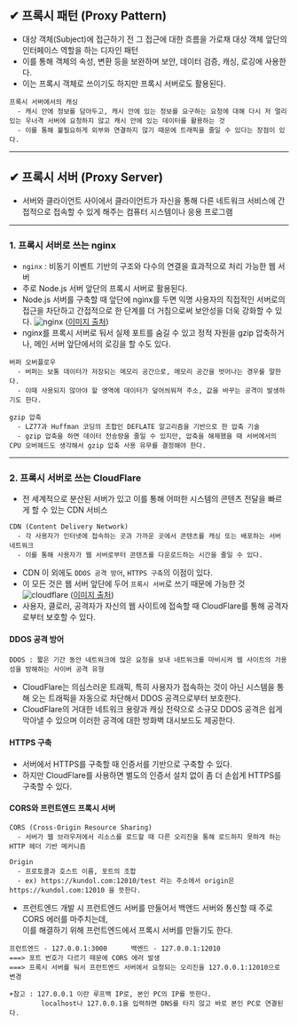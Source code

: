 ## ✔ 프록시 패턴 (Proxy Pattern)
  - 대상 객체(Subject)에 접근하기 전 그 접근에 대한 흐름을 가로채 대상 객체 앞단의 인터페이스 역할을 하는 디자인 패턴
  - 이를 통해 객체의 속성, 변환 등을 보완하며 보안, 데이터 검증, 캐싱, 로깅에 사용한다.
  - 이는 프록시 객체로 쓰이기도 하지만 프록시 서버로도 활용된다.
  ```
  프록시 서버에서의 캐싱
    - 캐시 안에 정보를 담아두고, 캐시 안에 있는 정보를 요구하는 요청에 대해 다시 저 멀리 있는 우너격 서버에 요청하지 않고 캐시 안에 있는 데이터를 활용하는 것
    - 이를 통해 불필요하게 외부와 연결하지 않기 때문에 트래픽을 줄일 수 있다는 장점이 있다.
  ```

- - -
## ✔ 프록시 서버 (Proxy Server)
  - 서버와 클라이언트 사이에서 클라이언트가 자신을 통해 다른 네트워크 서비스에 간접적으로 접속할 수 있게 해주는 컴퓨터 시스템이나 응용 프로그램

- - -
### 1. 프록시 서버로 쓰는 nginx
  - `nginx` : 비동기 이벤트 기반의 구조와 다수의 연결을 효과적으로 처리 가능한 웹 서버
  - 주로 Node.js 서버 앞단의 프록시 서버로 활용된다.
  - Node.js 서버를 구축할 때 앞단에 nginx를 두면 익명 사용자의 직접적인 서버로의 접근을 차단하고 간접적으로 한 단계를 더 거침으로써 보안성을 더욱 강화할 수 있다.
  ![nginx](https://user-images.githubusercontent.com/54324782/177686458-7112f2f2-1e42-4944-8723-eb112609e070.png) ([이미지 출처](https://interconnection.tistory.com/27))
  - nginx를 프록시 서버로 둬서 실제 포트를 숨길 수 있고 정적 자원을 gzip 압축하거나, 메인 서버 앞단에서의 로깅을 할 수도 있다.
  ```
  버퍼 오버플로우
    - 버퍼는 보통 데이터가 저장되는 메모리 공간으로, 메모리 공간을 벗어나는 경우를 말한다.
    - 이때 사용되지 않아야 할 영역에 데이터가 덮어씌워져 주소, 값을 바꾸는 공격이 발생하기도 한다.
  
  gzip 압축
    - LZ77과 Huffman 코딩의 조합인 DEFLATE 알고리즘을 기반으로 한 압축 기술
    - gzip 압축을 하면 데이터 전송량을 줄일 수 있지만, 압축을 해제했을 때 서버에서의 CPU 오버헤드도 생각해서 gzip 압축 사용 유무를 결정해야 한다.
  ```

- - -
### 2. 프록시 서버로 쓰는 CloudFlare
  - 전 세계적으로 분산된 서버가 있고 이를 통해 어떠한 시스템의 콘텐츠 전달을 빠르게 할 수 있는 CDN 서비스
  ```
  CDN (Content Delivery Network)
    - 각 사용자가 인터넷에 접속하는 곳과 가까운 곳에서 콘텐츠를 캐싱 또는 배포하는 서버 네트워크
    - 이를 통해 사용자가 웹 서버로부터 콘텐츠를 다운로드하는 시간을 줄일 수 있다.
  ```
  - CDN 이 외에도 `DDOS 공격 방어`, `HTTPS 구축`의 이점이 있다.
  - 이 모든 것은 웹 서버 앞단에 두어 `프록시 서버`로 쓰기 때문에 가능한 것
  ![cloudflare](https://user-images.githubusercontent.com/54324782/177687396-19292ddb-1a68-483e-8a87-923a0694eeb0.png) ([이미지 출처](https://www.troyhunt.com/get-started-with-cloudflare-security-on/))
  - 사용자, 클로러, 공격자가 자신의 웹 사이트에 접속할 때 CloudFlare를 통해 공격자로부터 보호할 수 있다.

#### DDOS 공격 방어
```
DDOS : 짧은 기간 동안 네트워크에 많은 요청을 보내 네트워크를 마비시켜 웹 사이트의 가용성을 방해하는 사이버 공격 유형
```
- CloudFlare는 의심스러운 트래픽, 특히 사용자가 접속하는 것이 아닌 시스템을 통해 오는 트래픽을 자동으로 차단해서 DDOS 공격으로부터 보호한다.
- CloudFlare의 거대한 네트워크 용량과 캐싱 전략으로 소규모 DDOS 공격은 쉽게 막아낼 수 있으며 이러한 공격에 대한 방화벽 대시보드도 제공한다.

#### HTTPS 구축
- 서버에서 HTTPS를 구축할 때 인증서를 기반으로 구축할 수 있다.
- 하지만 CloudFlare를 사용하면 별도의 인증서 설치 없이 좀 더 손쉽게 HTTPS를 구축할 수 있다.

#### CORS와 프런트엔드 프록시 서버
```
CORS (Cross-Origin Resource Sharing)
  - 서버가 웹 브라우저에서 리소스를 로드할 때 다른 오리진을 통해 로드하지 못하게 하는 HTTP 헤더 기반 메커니즘

Origin
  - 프로토콜과 호스트 이름, 포트의 조합
  - ex) https://kundol.com:12010/test 라는 주소에서 origin은 https://kundol.com:12010 을 뜻한다.
```
- 프런트엔드 개발 시 프런트엔드 서버를 만들어서 백엔드 서버와 통신할 때 주로 CORS 에러를 마주치는데,  
  이를 해결하기 위해 프런트엔드에서 프록시 서버를 만들기도 한다.
```
프런트엔드 - 127.0.0.1:3000      백엔드 - 127.0.0.1:12010
===> 포트 번호가 다르기 때문에 CORS 에러 발생
===> 프록시 서버를 둬서 프런트엔드 서버에서 요청되는 오리진을 127.0.0.1:12010으로 변경

+참고 : 127.0.0.1 이란 루프백 IP로, 본인 PC의 IP를 뜻한다.
        localhost나 127.0.0.1을 입력하면 DNS를 타지 않고 바로 본인 PC로 연결된다.
```
